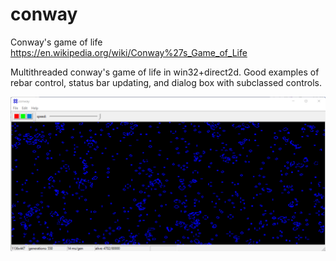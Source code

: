 # conway

Conway's game of life  
https://en.wikipedia.org/wiki/Conway%27s_Game_of_Life

Multithreaded conway's game of life in win32+direct2d. Good examples of rebar control, status bar updating, and dialog box with subclassed controls.

![Alt text](/conway.png?raw=true "Conway's Game of Life")
